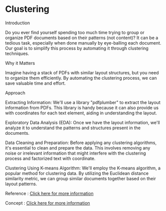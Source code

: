 # Clustering

Introduction

Do you ever find yourself spending too much time trying to group or organize PDF documents based on their patterns (not content)? It can be a tedious task, especially when done manually by eye-balling each document. Our goal is to simplify this process by automating it through clustering techniques.

Why it Matters

Imagine having a stack of PDFs with similar layout structures, but you need to organize them efficiently. By automating the clustering process, we can save valuable time and effort.

Approach

Extracting Information: We'll use a library "pdfplumber" to extract the layout information from PDFs. This library is handy because it can also provide us with coordinates for each text element, aiding in understanding the layout.

Exploratory Data Analysis (EDA): Once we have the layout information, we'll analyze it to understand the patterns and structures present in the documents.

Data Cleaning and Preparation: Before applying any clustering algorithms, it's essential to clean and prepare the data. This involves removing any noise or irrelevant information that might interfere with the clustering process and factorized text with coordinate.

Clustering Using K-means Algorithm: We'll employ the K-means algorithm, a popular method for clustering data. By utilizing the Euclidean distance similarity metric, we can group similar documents together based on their layout patterns.

Reference : [Click here for more information](https://www.researchgate.net/publication/324794105_Document_Clustering_Based_On_Text_Mining_K-Means_Algorithm_Using_Euclidean_Distance_Similarity)

Concept : [Click here for more information](https://www.canva.com/design/DAF8WJlUKlk/ZVmdMDs8gLG-HhE18AHaGQ/view?utm_content=DAF8WJlUKlk&utm_campaign=designshare&utm_medium=link&utm_source=editor)

